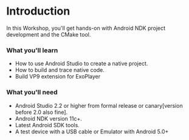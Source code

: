 # Introduction

In this Workshop, you'll get hands-on with Android NDK project development and the CMake tool.

### What you'll learn

* How to use Android Studio to create a native project.
* How to build and trace native code.
* Build VP9 extension for ExoPlayer


### What you'll need
* Android Studio 2.2 or higher from formal release or canary[version before 2.0 also fine].
* Android NDK version 11c+.
* Latest Android SDK tools.
* A test device with a USB cable or Emulator with Android 5.0+
